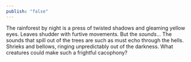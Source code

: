 ```yaml
---
publish: "false"
---
```

The rainforest by night is a press of twisted shadows and gleaming yellow eyes. Leaves shudder with furtive movements. But the *sounds*… The sounds that spill out of the trees are such as must echo through the hells. Shrieks and bellows, ringing unpredictably out of the darkness. What creatures could make such a frightful cacophony?
